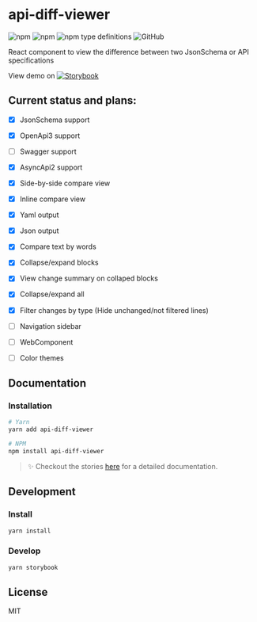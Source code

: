 # api-diff-viewer
<img alt="npm" src="https://img.shields.io/npm/v/api-diff-viewer"> <img alt="npm" src="https://img.shields.io/npm/dm/api-diff-viewer?label=npm"> <img alt="npm type definitions" src="https://img.shields.io/npm/types/api-diff-viewer"> <img alt="GitHub" src="https://img.shields.io/github/license/udamir/api-diff-viewer">

React component to view the difference between two JsonSchema or API specifications

View demo on [![Storybook](https://cdn.jsdelivr.net/gh/storybookjs/brand@master/badge/badge-storybook.svg)](https://api-diff-viewer.vercel.app/)

## Current status and plans:
- [x] JsonSchema support
- [x] OpenApi3 support
- [ ] Swagger support
- [x] AsyncApi2 support
- [x] Side-by-side compare view
- [x] Inline compare view
- [x] Yaml output
- [x] Json output
- [x] Compare text by words
- [x] Collapse/expand blocks
- [x] View change summary on collaped blocks
- [x] Collapse/expand all
- [x] Filter changes by type (Hide unchanged/not filtered lines)
- [ ] Navigation sidebar
- [ ] WebComponent
- [ ] Color themes


## Documentation

### Installation

```sh
# Yarn
yarn add api-diff-viewer

# NPM
npm install api-diff-viewer
```

> ✨ Checkout the stories [here](https://api-diff-viewer.vercel.app/) for a detailed documentation.

## Development

### Install

```sh
yarn install
```

### Develop

```sh
yarn storybook
```

## License

MIT
